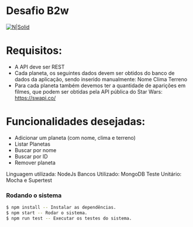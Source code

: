 # Desafio B2w

[![N|Solid](https://encrypted-tbn0.gstatic.com/images?q=tbn:ANd9GcTaRD4whXvduIJ3F7jl2ZV-wPDYo4fW26vSrSh5t3tOxH-OxfEMtw)](https://nodesource.com/products/nsolid)

# Requisitos:

- A API deve ser REST
- Cada planeta, os seguintes dados devem ser obtidos do banco de dados da aplicação, sendo inserido manualmente:
Nome
Clima
Terreno
- Para cada planeta também devemos ter a quantidade de aparições em filmes, que podem ser obtidas pela API pública do Star Wars: https://swapi.co/

# Funcionalidades desejadas: 

- Adicionar um planeta (com nome, clima e terreno)
- Listar Planetas
- Buscar por nome
- Buscar por ID
- Remover planeta

Linguagem utilizada: NodeJs
Bancos Utilizado: MongoDB
Teste Unitário: Mocha e Supertest
  
### Rodando o sistema

```sh
$ npm install -- Instalar as dependências.
$ npm start -- Rodar o sistema.
$ npm run test -- Executar os testes do sistema.
```